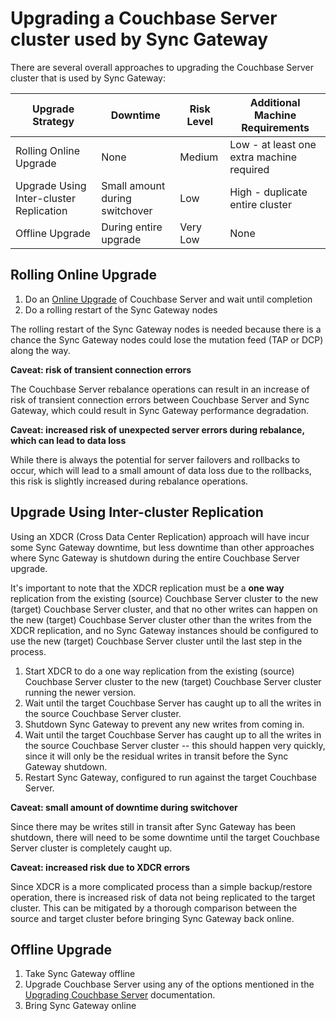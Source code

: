 
# Upgrading a Couchbase Server cluster used by Sync Gateway

There are several overall approaches to upgrading the Couchbase Server cluster that is used by Sync Gateway:

| Upgrade Strategy  | Downtime | Risk Level | Additional Machine Requirements 
| ------------- | ------------- | ------------- | ------------- |
| Rolling Online Upgrade  | None  | Medium  | Low - at least one extra machine required |
| Upgrade Using Inter-cluster Replication  | Small amount during switchover  | Low  | High - duplicate entire cluster |
| Offline Upgrade  | During entire upgrade  | Very Low  | None  |

## Rolling Online Upgrade

1. Do an [Online Upgrade](https://developer.couchbase.com/documentation/server/4.6/install/upgrade-online.html) of Couchbase Server and wait until completion
1. Do a rolling restart of the Sync Gateway nodes

The rolling restart of the Sync Gateway nodes is needed because there is a chance the Sync Gateway nodes could lose the mutation feed (TAP or DCP) along the way.

**Caveat: risk of transient connection errors**

The Couchbase Server rebalance operations can result in an increase of risk of transient connection errors between Couchbase Server and Sync Gateway, which could result in Sync Gateway performance degradation.

**Caveat: increased risk of unexpected server errors during rebalance, which can lead to data loss**

While there is always the potential for server failovers and rollbacks to occur, which will lead to a small amount of data loss due to the rollbacks, this risk is slightly increased during rebalance operations.


## Upgrade Using Inter-cluster Replication

Using an XDCR (Cross Data Center Replication) approach will have incur some Sync Gateway downtime, but less downtime than other approaches where Sync Gateway is shutdown during the entire Couchbase Server upgrade.

It's important to note that the XDCR replication must be a **one way** replication from the existing (source) Couchbase Server cluster to the new (target) Couchbase Server cluster, and that no other writes can happen on the new (target) Couchbase Server cluster other than the writes from the XDCR replication, and no Sync Gateway instances should be configured to use the new (target) Couchbase Server cluster until the last step in the process.

1. Start XDCR to do a one way replication from the existing (source) Couchbase Server cluster to the new (target) Couchbase Server cluster running the newer version.
1. Wait until the target Couchbase Server has caught up to all the writes in the source Couchbase Server cluster.
1. Shutdown Sync Gateway to prevent any new writes from coming in.
1. Wait until the target Couchbase Server has caught up to all the writes in the source Couchbase Server cluster -- this should happen very quickly, since it will only be the residual writes in transit before the Sync Gateway shutdown.
1. Restart Sync Gateway, configured to run against the target Couchbase Server.

**Caveat: small amount of downtime during switchover**

Since there may be writes still in transit after Sync Gateway has been shutdown, there will need to be some downtime until the target Couchbase Server cluster is completely caught up.

**Caveat: increased risk due to XDCR errors**

Since XDCR is a more complicated process than a simple backup/restore operation, there is increased risk of data not being replicated to the target cluster.  This can be mitigated by a thorough comparison between the source and target cluster before bringing Sync Gateway back online.


## Offline Upgrade

1. Take Sync Gateway offline
1. Upgrade Couchbase Server using any of the options mentioned in the [Upgrading Couchbase Server](https://developer.couchbase.com/documentation/server/4.1/install/upgrading.html) documentation.  
1. Bring Sync Gateway online






